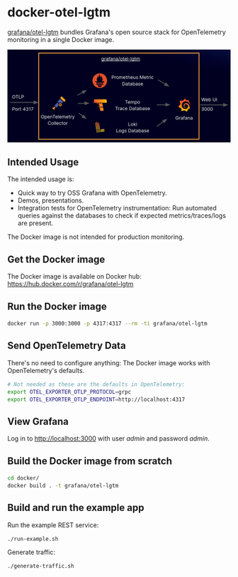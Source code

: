 # docker-otel-lgtm

[grafana/otel-lgtm](https://hub.docker.com/grafana/otel-lgtm) bundles Grafana's open source stack for OpenTelemetry monitoring in a single Docker image.

![alt](img/overview.png)

## Intended Usage

The intended usage is:

* Quick way to try OSS Grafana with OpenTelemetry.
* Demos, presentations.
* Integration tests for OpenTelemetry instrumentation: Run automated queries against the databases to check if expected metrics/traces/logs are present.

The Docker image is not intended for production monitoring.

## Get the Docker image

The Docker image is available on Docker hub: https://hub.docker.com/r/grafana/otel-lgtm

## Run the Docker image

```sh
docker run -p 3000:3000 -p 4317:4317 --rm -ti grafana/otel-lgtm
```

## Send OpenTelemetry Data

There's no need to configure anything: The Docker image works with OpenTelemetry's defaults.

```sh
# Not needed as these are the defaults in OpenTelemetry:
export OTEL_EXPORTER_OTLP_PROTOCOL=grpc
export OTEL_EXPORTER_OTLP_ENDPOINT=http://localhost:4317
```

## View Grafana

Log in to [http://localhost:3000](http://localhost:3000) with user _admin_ and password _admin_.

## Build the Docker image from scratch

```sh
cd docker/
docker build . -t grafana/otel-lgtm
```

## Build and run the example app

Run the example REST service:

```sh
./run-example.sh
```

Generate traffic:

```sh
./generate-traffic.sh
```


